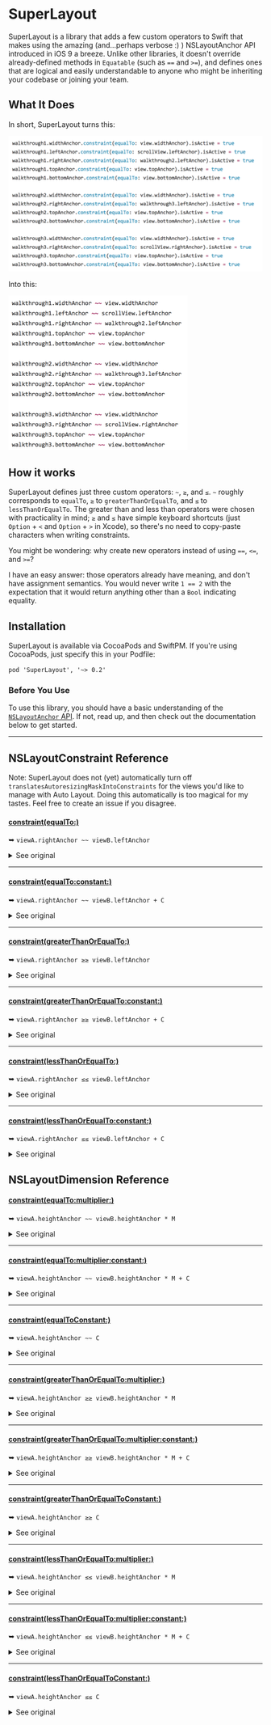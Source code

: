 SuperLayout
===========

SuperLayout is a library that adds a few custom operators to Swift that makes using the amazing (and...perhaps verbose :) ) NSLayoutAnchor API introduced in iOS 9 a breeze. Unlike other libraries, it doesn't override already-defined methods in `Equatable` (such as `==` and `>=`), and defines ones that are logical and easily understandable to anyone who might be inheriting your codebase or joining your team.

What It Does
------------

In short, SuperLayout turns this:

<img src='old1.png' width='589px' />

Into this:

<img src='new1.png' width='355px' />

How it works
------------

SuperLayout defines just three custom operators: `~`, `≥`, and `≤`. `~` roughly corresponds to `equalTo`, `≥` to `greaterThanOrEqualTo`, and `≤` to `lessThanOrEqualTo`. The greater than and less than operators were chosen with practicality in mind; `≥` and `≤` have simple keyboard shortcuts (just `Option` + `<` and `Option` + `>` in Xcode), so there's no need to copy-paste characters when writing constraints.

You might be wondering: why create new operators instead of using `==`, `<=`, and `>=`?

I have an easy answer: those operators already have meaning, and don't have assignment semantics. You would never write `1 == 2` with the expectation that it would return anything other than a `Bool` indicating equality.

Installation
------------

SuperLayout is available via CocoaPods and SwiftPM. If you're using CocoaPods, just specify this in your Podfile:

    pod 'SuperLayout', '~> 0.2'

### Before You Use

To use this library, you should have a basic understanding of the [`NSLayoutAnchor` API](https://developer.apple.com/reference/uikit/nslayoutanchor). If not, read up, and then check out the documentation below to get started.

---

## NSLayoutConstraint Reference

Note: SuperLayout does not (yet) automatically turn off `translatesAutoresizingMaskIntoConstraints` for the views you'd like to manage with Auto Layout. Doing this automatically is too magical for my tastes. Feel free to create an issue if you disagree.

#### [constraint(equalTo:)](https://developer.apple.com/reference/uikit/nslayoutanchor/1500946-constraint)

➥ `viewA.rightAnchor ~~ viewB.leftAnchor`

<details>
  <summary>See original</summary>

  ```swift
  viewA.rightAnchor.constraint(equalTo: viewB.leftAnchor).isActive = true
  ```

</details>

---

#### [constraint(equalTo:constant:)](https://developer.apple.com/reference/uikit/nslayoutanchor/1500937-constraint)

➥ `viewA.rightAnchor ~~ viewB.leftAnchor + C`

<details>
  <summary>See original</summary>

  ```swift
  viewA.rightAnchor.constraint(equalTo: viewB.leftAnchor, constant: C).isActive = true
  ```

</details>

---

#### [constraint(greaterThanOrEqualTo:)](https://developer.apple.com/reference/uikit/nslayoutanchor/1500936-constraint)

➥ `viewA.rightAnchor ≥≥ viewB.leftAnchor`

<details>
  <summary>See original</summary>

  ```swift
  viewA.rightAnchor.constraint(greaterThanOrEqualTo: viewB.leftAnchor).isActive = true
  ```

</details>

---

#### [constraint(greaterThanOrEqualTo:constant:)](https://developer.apple.com/reference/uikit/nslayoutanchor/1500948-constraint)

➥ `viewA.rightAnchor ≥≥ viewB.leftAnchor + C`

<details>
  <summary>See original</summary>

  ```swift
  viewA.rightAnchor.constraint(greaterThanOrEqualTo: viewB.leftAnchor, constant: C).isActive = true
  ```

</details>

---

#### [constraint(lessThanOrEqualTo:)](https://developer.apple.com/reference/uikit/nslayoutanchor/1500953-constraint)

➥ `viewA.rightAnchor ≤≤ viewB.leftAnchor`

<details>
  <summary>See original</summary>

  ```swift
  viewA.rightAnchor.constraint(lessThanOrEqualTo: viewB.leftAnchor).isActive = true
  ```

</details>

---

#### [constraint(lessThanOrEqualTo:constant:)](https://developer.apple.com/reference/uikit/nslayoutanchor/1500959-constraint)

➥ `viewA.rightAnchor ≤≤ viewB.leftAnchor + C`

<details>
  <summary>See original</summary>

  ```swift
  viewA.rightAnchor.constraint(lessThanOrEqualTo: viewB.leftAnchor, constant: C).isActive = true
  ```

</details>

## NSLayoutDimension Reference

#### [constraint(equalTo:multiplier:)](https://developer.apple.com/reference/uikit/nslayoutdimension/1500951-constraint)

➥ `viewA.heightAnchor ~~ viewB.heightAnchor * M`

<details>
  <summary>See original</summary>

  ```swift
  viewA.heightAnchor.constraint(equalTo: viewB.heightAnchor, multiplier: M).isActive = true
  ```

</details>

---

#### [constraint(equalTo:multiplier:constant:)](https://developer.apple.com/reference/uikit/nslayoutdimension/1500934-constraint)

➥ `viewA.heightAnchor ~~ viewB.heightAnchor * M + C`

<details>
  <summary>See original</summary>

  ```swift
  viewA.heightAnchor.constraint(equalTo: viewB.heightAnchor, multiplier: M, constant: C).isActive = true
  ```

</details>

---

#### [constraint(equalToConstant:)](https://developer.apple.com/reference/uikit/nslayoutdimension/1500941-constraint)

➥ `viewA.heightAnchor ~~ C`

<details>
  <summary>See original</summary>

  ```swift
  viewA.heightAnchor.constraint(equalToConstant: C).isActive = true
  ```

</details>

---

#### [constraint(greaterThanOrEqualTo:multiplier:)](https://developer.apple.com/reference/uikit/nslayoutdimension/1500961-constraint)

➥ `viewA.heightAnchor ≥≥ viewB.heightAnchor * M`

<details>
  <summary>See original</summary>

  ```swift
  viewA.heightAnchor.constraint(greaterThanOrEqualTo: viewB.heightAnchor, multiplier: M).isActive = true
  ```

</details>

---

#### [constraint(greaterThanOrEqualTo:multiplier:constant:)](https://developer.apple.com/reference/uikit/nslayoutdimension/1500965-constraint)

➥ `viewA.heightAnchor ≥≥ viewB.heightAnchor * M + C`

<details>
  <summary>See original</summary>

  ```swift
  viewA.heightAnchor.constraint(greaterThanOrEqualTo: viewB.heightAnchor, multiplier: M, constant: C).isActive = true
  ```

</details>

---

#### [constraint(greaterThanOrEqualToConstant:)](https://developer.apple.com/reference/uikit/nslayoutdimension/1500939-constraint)

➥ `viewA.heightAnchor ≥≥ C`

<details>
  <summary>See original</summary>

  ```swift
  viewA.heightAnchor.constraint(greaterThanOrEqualToConstant: C).isActive = true
  ```

</details>

---

#### [constraint(lessThanOrEqualTo:multiplier:)](https://developer.apple.com/reference/uikit/nslayoutdimension/1500943-constraint)

➥ `viewA.heightAnchor ≤≤ viewB.heightAnchor * M`

<details>
  <summary>See original</summary>

  ```swift
  viewA.heightAnchor.constraint(lessThanOrEqualTo: viewB.heightAnchor, multiplier: M).isActive = true
  ```

</details>

---

#### [constraint(lessThanOrEqualTo:multiplier:constant:)](https://developer.apple.com/reference/uikit/nslayoutdimension/1500957-constraint)

➥ `viewA.heightAnchor ≤≤ viewB.heightAnchor * M + C`

<details>
  <summary>See original</summary>

  ```swift
  viewA.heightAnchor.constraint(lessThanOrEqualTo: viewB.heightAnchor, multiplier: M, constant: C).isActive = true
  ```

</details>

---

#### [constraint(lessThanOrEqualToConstant:)](https://developer.apple.com/reference/uikit/nslayoutdimension/1500963-constraint)

➥ `viewA.heightAnchor ≤≤ C`

<details>
  <summary>See original</summary>

  ```swift
  viewA.heightAnchor.constraint(lessThanOrEqualToConstant: C).isActive = true
  ```

</details>
